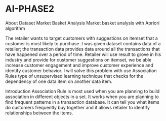 # AI-PHASE2
About Dataset
Market Basket Analysis
Market basket analysis with Apriori algorithm

The retailer wants to target customers with suggestions on itemset that a customer is most likely to purchase .I was given dataset contains data of a retailer; the transaction data provides data around all the transactions that have happened over a period of time. Retailer will use result to grove in his industry and provide for customer suggestions on itemset, we be able increase customer engagement and improve customer experience and identify customer behavior. I will solve this problem with use Association Rules type of unsupervised learning technique that checks for the dependency of one data item on another data item.

Introduction
Association Rule is most used when you are planning to build association in different objects in a set. It works when you are planning to find frequent patterns in a transaction database. It can tell you what items do customers frequently buy together and it allows retailer to identify relationships between the items.
